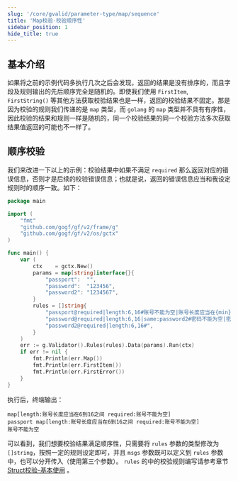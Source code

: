```yaml
---
slug: '/core/gvalid/parameter-type/map/sequence'
title: 'Map校验-校验顺序性'
sidebar_position: 1
hide_title: true
---
```


## 基本介绍

如果将之前的示例代码多执行几次之后会发现，返回的结果是没有排序的，而且字段及规则输出的先后顺序完全是随机的。即使我们使用 `FirstItem`, `FirstString()` 等其他方法获取校验结果也是一样，返回的校验结果不固定。那是因为校验的规则我们传递的是 `map` 类型，而 `golang` 的 `map` 类型并不具有有序性，因此校验的结果和规则一样是随机的，同一个校验结果的同一个校验方法多次获取结果值返回的可能也不一样了。

## 顺序校验

我们来改进一下以上的示例：校验结果中如果不满足 `required` 那么返回对应的错误信息，否则才是后续的校验错误信息；也就是说，返回的错误信息应当和我设定规则时的顺序一致。如下：

```go
package main

import (
    "fmt"
    "github.com/gogf/gf/v2/frame/g"
    "github.com/gogf/gf/v2/os/gctx"
)

func main() {
    var (
        ctx    = gctx.New()
        params = map[string]interface{}{
            "passport":  "",
            "password":  "123456",
            "password2": "1234567",
        }
        rules = []string{
            "passport@required|length:6,16#账号不能为空|账号长度应当在{min}到{max}之间",
            "password@required|length:6,16|same:password2#密码不能为空|密码长度应当在{min}到{max}之间|两次密码输入不相等",
            "password2@required|length:6,16#",
        }
    )
    err := g.Validator().Rules(rules).Data(params).Run(ctx)
    if err != nil {
        fmt.Println(err.Map())
        fmt.Println(err.FirstItem())
        fmt.Println(err.FirstError())
    }
}
```

执行后，终端输出：

```
map[length:账号长度应当在6到16之间 required:账号不能为空]
passport map[length:账号长度应当在6到16之间 required:账号不能为空]
账号不能为空
```

可以看到，我们想要校验结果满足顺序性，只需要将 `rules` 参数的类型修改为 `[]string`，按照一定的规则设定即可，并且 `msgs` 参数既可以定义到 `rules` 参数中，也可以分开传入（使用第三个参数）。 `rules` 的中的校验规则编写请参考章节 [Struct校验-基本使用](../1-数据校验-Struct校验/0-Struct校验-基本使用.md) 。